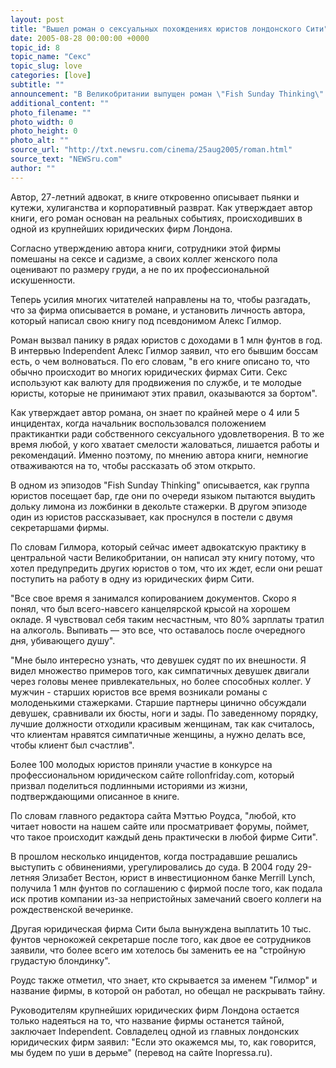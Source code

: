 ```yaml
---
layout: post
title: "Вышел роман о сексуальных похождениях юристов лондонского Сити"
date: 2005-08-28 00:00:00 +0000
topic_id: 8
topic_name: "Секс"
topic_slug: love
categories: [love]
subtitle: ""
announcement: "В Великобритании выпущен роман \"Fish Sunday Thinking\" (\"Понедельник - день тяжелый\"), в котором рассказывается о сексуальных похождениях и непристойных выходках богатых юристов лондонского Сити."
additional_content: ""
photo_filename: ""
photo_width: 0
photo_height: 0
photo_alt: ""
source_url: "http://txt.newsru.com/cinema/25aug2005/roman.html"
source_text: "NEWSru.com"
author: ""
---
```

Автор, 27-летний адвокат, в книге откровенно описывает пьянки и кутежи, хулиганства и корпоративный разврат. Как утверждает автор книги, его роман основан на реальных событиях, происходивших в одной из крупнейших юридических фирм Лондона.

Согласно утверждению автора книги, сотрудники этой фирмы помешаны на сексе и садизме, а своих коллег женского пола оценивают по размеру груди, а не по их профессиональной искушенности.

Теперь усилия многих читателей направлены на то, чтобы разгадать, что за фирма описывается в романе, и установить личность автора, который написал свою книгу под псевдонимом Алекс Гилмор.

Роман вызвал панику в рядах юристов с доходами в 1 млн фунтов в год. В интервью Independent Алекс Гилмор заявил, что его бывшим боссам есть, о чем волноваться. По его словам, "в его книге описано то, что обычно происходит во многих юридических фирмах Сити. Секс используют как валюту для продвижения по службе, и те молодые юристы, которые не принимают этих правил, оказываются за бортом".

Как утверждает автор романа, он знает по крайней мере о 4 или 5 инцидентах, когда начальник воспользовался положением практикантки ради собственного сексуального удовлетворения. В то же время любой, у кого хватает смелости жаловаться, лишается работы и рекомендаций. Именно поэтому, по мнению автора книги, немногие отваживаются на то, чтобы рассказать об этом открыто.

В одном из эпизодов "Fish Sunday Thinking" описывается, как группа юристов посещает бар, где они по очереди языком пытаются выудить дольку лимона из ложбинки в декольте стажерки. В другом эпизоде один из юристов рассказывает, как проснулся в постели с двумя секретаршами фирмы.

По словам Гилмора, который сейчас имеет адвокатскую практику в центральной части Великобритании, он написал эту книгу потому, что хотел предупредить других юристов о том, что их ждет, если они решат поступить на работу в одну из юридических фирм Сити.

"Все свое время я занимался копированием документов. Скоро я понял, что был всего-навсего канцелярской крысой на хорошем окладе. Я чувствовал себя таким несчастным, что 80% зарплаты тратил на алкоголь. Выпивать &mdash; это все, что оставалось после очередного дня, убивающего душу".

"Мне было интересно узнать, что девушек судят по их внешности. Я видел множество примеров того, как симпатичных девушек двигали через головы менее привлекательных, но более способных коллег. У мужчин - старших юристов все время возникали романы с молоденькими стажерками. Старшие партнеры цинично обсуждали девушек, сравнивали их бюсты, ноги и зады. По заведенному порядку, лучшие должности отходили красивым женщинам, так как считалось, что клиентам нравятся симпатичные женщины, а нужно делать все, чтобы клиент был счастлив".

Более 100 молодых юристов приняли участие в конкурсе на профессиональном юридическом сайте rollonfriday.com, который призвал поделиться подлинными историями из жизни, подтверждающими описанное в книге.

По словам главного редактора сайта Мэттью Роудса, "любой, кто читает новости на нашем сайте или просматривает форумы, поймет, что такое происходит каждый день практически в любой фирме Сити".

В прошлом несколько инцидентов, когда пострадавшие решались выступить с обвинениями, урегулировались до суда. В 2004 году 29-летняя Элизабет Вестон, юрист в инвестиционном банке Merrill Lynch, получила 1 млн фунтов по соглашению с фирмой после того, как подала иск против компании из-за непристойных замечаний своего коллеги на рождественской вечеринке.

Другая юридическая фирма Сити была вынуждена выплатить 10 тыс. фунтов чернокожей секретарше после того, как двое ее сотрудников заявили, что более всего им хотелось бы заменить ее на "стройную грудастую блондинку".

Роудс также отметил, что знает, кто скрывается за именем "Гилмор" и название фирмы, в которой он работал, но обещал не раскрывать тайну.

Руководителям крупнейших юридических фирм Лондона остается только надеяться на то, что название фирмы останется тайной, заключает Independent. Совладелец одной из главных лондонских юридических фирм заявил: "Если это окажемся мы, то, как говорится, мы будем по уши в дерьме" (перевод на сайте Inopressa.ru).
